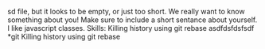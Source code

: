 sd
file, but it looks to be empty, or just too short. We really want to know something about you! Make sure to include a short sentance about yourself.
I like javascript classes. 
Skills: Killing history using git rebase
asdfdsfdsfsdf
*git
 Killing history using git rebase
